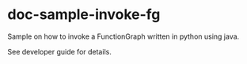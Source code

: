 # doc-sample-invoke-fg

Sample on how to invoke a FunctionGraph written in python using java.

See developer guide for details.